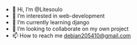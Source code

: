 - 👋 Hi, I’m @Litesoulo
- 👀 I’m interested in web-development
- 🌱 I’m currently learning django
- 💞️ I’m looking to collaborate on my own project
- 📫 How to reach me debian205410@gmail.com

<!---
Litesoulo/Litesoulo is a ✨ special ✨ repository because its `README.md` (this file) appears on your GitHub profile.
You can click the Preview link to take a look at your changes.
--->
